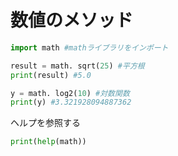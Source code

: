 # 数値のメソッド

```python
import math #mathライブラリをインポート

result = math. sqrt(25) #平方根
print(result) #5.0

y = math. log2(10) #対数関数
print(y) #3.321928094887362
```

ヘルプを参照する
```python
print(help(math))
```
